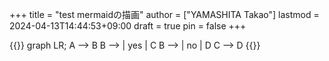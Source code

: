 +++
title = "test mermaidの描画"
author = ["YAMASHITA Takao"]
lastmod = 2024-04-13T14:44:53+09:00
draft = true
pin = false
+++

{{<mermaid>}}
graph LR;
  A --> B
  B --> | yes | C
  B --> | no  | D
  C --> D
{{</mermaid>}}
